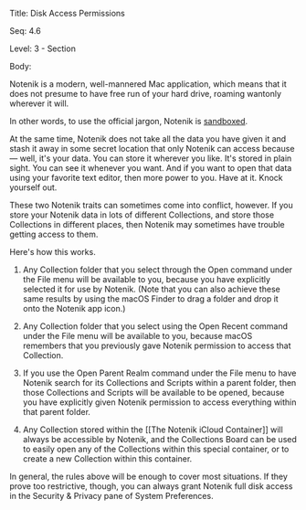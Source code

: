 Title:  Disk Access Permissions

Seq:    4.6

Level:  3 - Section

Body: 

Notenik is a modern, well-mannered Mac application, which means that it does not presume to have free run of your hard drive, roaming wantonly wherever it will. 

In other words, to use the official jargon, Notenik is [sandboxed](https://en.wikipedia.org/wiki/Sandbox_(computer_security)). 

At the same time, Notenik does not take all the data you have given it and stash it away in some secret location that only Notenik can access because — well, it's your data. You can store it wherever you like. It's stored in plain sight. You can see it whenever you want. And if you want to open that data using your favorite text editor, then more power to you. Have at it. Knock yourself out. 

These two Notenik traits can sometimes come into conflict, however. If you store your Notenik data in lots of different Collections, and store those Collections in different places, then Notenik may sometimes have trouble getting access to them. 

Here's how this works. 

1. Any Collection folder that you select through the Open command under the File menu will be available to you, because you have explicitly selected it for use by Notenik. (Note that you can also achieve these same results by using the macOS Finder to drag a folder and drop it onto the Notenik app icon.)

2. Any Collection folder that you select using the Open Recent command under the File menu will be available to you, because macOS remembers that you previously gave Notenik permission to access that Collection. 

3. If you use the Open Parent Realm command under the File menu to have Notenik search for its Collections and Scripts within a parent folder, then those Collections and Scripts will be available to be opened, because you have explicitly given Notenik permission to access everything within that parent folder. 

4. Any Collection stored within the [[The Notenik iCloud Container]] will always be accessible by Notenik, and the Collections Board can be used to easily open any of the Collections within this special container, or to create a new Collection within this container.  

In general, the rules above will be enough to cover most situations. If they prove too restrictive, though, you can always grant Notenik full disk access in the Security & Privacy pane of System Preferences.

